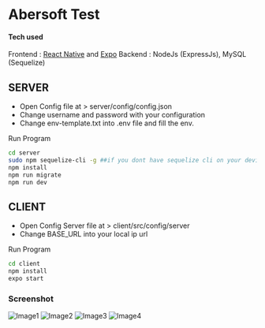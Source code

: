 # Abersoft Test

#### Tech used
Frontend : [React Native](https://reactnative.dev) and [Expo](https://expo.io)
Backend : NodeJs (ExpressJs), MySQL (Sequelize)

## SERVER
- Open Config file at > server/config/config.json
- Change username and password with your configuration
- Change env-template.txt into .env file and fill the env.

Run Program
```bash
cd server
sudo npm sequelize-cli -g ##if you dont have sequelize cli on your device
npm install
npm run migrate
npm run dev
```

## CLIENT
- Open Config Server file at > client/src/config/server
- Change BASE_URL into your local ip url

Run Program
```bash
cd client
npm install
expo start
```

### Screenshot

![Image1](https://github.com/ilhamabdulm/abersoft-test/blob/master/screenshot/ss-1-welcome.jpeg)
![Image2](https://github.com/ilhamabdulm/abersoft-test/blob/master/screenshot/ss-2-register.jpeg)
![Image3](https://github.com/ilhamabdulm/abersoft-test/blob/master/screenshot/ss-3-login.jpeg)
![Image4](https://github.com/ilhamabdulm/abersoft-test/blob/master/screenshot/ss-4-main.jpeg)
